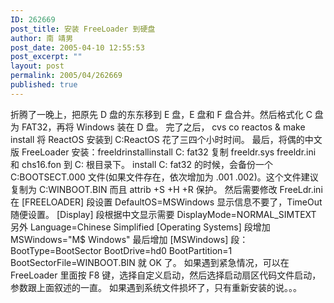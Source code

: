 ```yaml
---
ID: 262669
post_title: 安装 FreeLoader 到硬盘
author: 南 靖男
post_date: 2005-04-10 12:55:53
post_excerpt: ""
layout: post
permalink: 2005/04/262669
published: true
---
```

折腾了一晚上，把原先 D 盘的东东移到 E 盘，E 盘和 F 盘合并。然后格式化 C 盘为 FAT32，再将 Windows 装在 D 盘。
完了之后， cvs co reactos &amp; make install 将 ReactOS 安装到 C:ReactOS 花了三四个小时时间。
最后，将偶的中文版 FreeLoader 安装：freeldrinstallinstall C: fat32 复制 freeldr.sys freeldr.ini 和 chs16.fon 到 C: 根目录下。
install C: fat32 的时候，会备份一个 C:BOOTSECT.000 文件(如果文件存在，依次增加为 .001 .002)。这个文件建议复制为 C:WINBOOT.BIN 而且 attrib +S +H +R 保护。
然后需要修改 FreeLdr.ini 在 [FREELOADER] 段设置 DefaultOS=MSWindows 显示信息不要了，TimeOut 随便设置。
[Display] 段根据中文显示需要 DisplayMode=NORMAL_SIMTEXT 另外 Language=Chinese Simplified
[Operating Systems] 段增加 MSWindows="M$ Windows"
最后增加 [MSWindows] 段：BootType=BootSector BootDrive=hd0 BootPartition=1 BootSectorFile=WINBOOT.BIN 就 OK 了。
如果遇到紧急情况，可以在 FreeLoader 里面按 F8 键，选择自定义启动，然后选择启动扇区代码文件启动，参数跟上面叙述的一直。
如果遇到系统文件损坏了，只有重新安装的说。。。